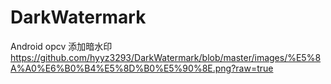 # DarkWatermark
Android opcv 添加暗水印
https://github.com/hyyz3293/DarkWatermark/blob/master/images/%E5%8A%A0%E6%B0%B4%E5%8D%B0%E5%90%8E.png?raw=true
